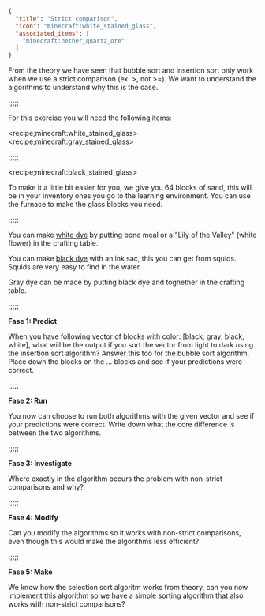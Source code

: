 ```json
{
  "title": "Strict comparison",
  "icon": "minecraft:white_stained_glass",
  "associated_items": [
    "minecraft:nether_quartz_ore"
  ]
}
```

From the theory we have seen that bubble sort and insertion sort only work when we use a strict comparison (ex. >, not >=). We want to understand the algorithms to understand why this is the case.

;;;;;

For this exercise you will need the following items:

<recipe;minecraft:white_stained_glass>
<recipe;minecraft:gray_stained_glass>

;;;;;

<recipe;minecraft:black_stained_glass>

To make it a little bit easier for you, we give you 64 blocks of sand, this will be in your inventory ones you go to the learning environment. You can use the furnace to make the glass blocks you need.

;;;;;

You can make [white dye](https://minecraft.fandom.com/wiki/White_Dye) by putting bone meal or a "Lily of the Valley" (white flower) in the crafting table.

You can make [black dye](https://minecraft.fandom.com/wiki/Black_Dye) with an ink sac, this you can get from squids. Squids are very easy to find in the water.

Gray dye can be made by putting black dye and toghether in the crafting table.

;;;;;

**Fase 1: Predict**

When you have following vector of blocks with color: [black, gray, black, white], what will be the output if you sort the vector from light to dark using the insertion sort algorithm? Answer this too for the bubble sort algorithm. Place down the blocks on the ... blocks and see if your predictions were correct.

;;;;;

**Fase 2: Run**

You now can choose to run both algorithms with the given vector and see if your predictions were correct. Write down what the core difference is between the two algorithms.

;;;;;

**Fase 3: Investigate**

Where exactly in the algorithm occurs the problem with non-strict comparisons and why?

;;;;;

**Fase 4: Modify**

Can you modify the algorithms so it works with non-strict comparisons, even though this would make the algorithms less efficient?

;;;;;

**Fase 5: Make**

We know how the selection sort algoritm works from theory, can you now implement this algorithm so we have a simple sorting algorithm that also works with non-strict comparisons?